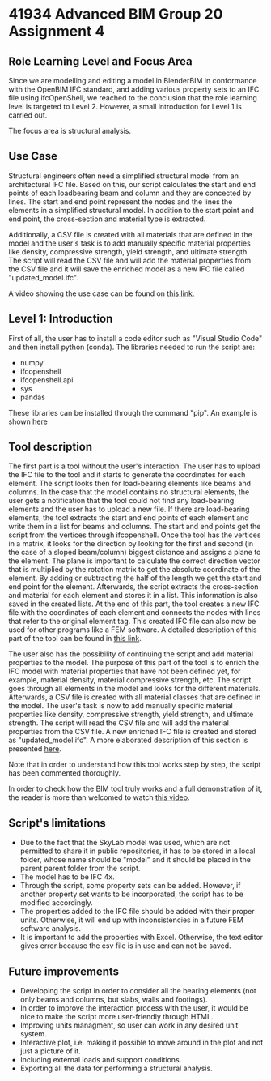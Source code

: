 # 41934 Advanced BIM Group 20 Assignment 4
## Role Learning Level and Focus Area
Since we are modelling and editing a model in BlenderBIM in conformance with the OpenBIM IFC standard, and adding various property sets to an IFC file using ifcOpenShell, we reached to the conclusion that the role learning level is targeted to Level 2. However, a small introduction for Level 1 is carried out.

The focus area is structural analysis.

## Use Case
Structural engineers often need a simplified structural model from an architectural IFC file. Based on this, our script calculates the start and end points of each loadbearing beam and column and they are concected by lines. The start and end point represent the nodes and the lines the elements in a simplified structural model. In addition to the start point and end point, the cross-section and material type is extracted.

Additionally, a CSV file is created with all materials that are defined in the model and the user's task is to add manually specific material properties like density, compressive strength, yield strength, and ultimate strength. The script will read the CSV file and will add the material properties from the CSV file and it will save the enriched model as a new IFC file called "updated_model.ifc".


A video showing the use case can be found on [this link.](https://www.youtube.com/watch?v=qbk8SYr7DuA&list=PLWuWtXSyAvKSiMLpkFOxh2hRPt-7aHBCY&index=2)

## Level 1: Introduction
First of all, the user has to install a code editor such as "Visual Studio Code" and then install python (conda).
The libraries needed to run the script are:
* numpy
* ifcopenshell
* ifcopenshell.api
* sys
* pandas

These libraries can be installed through the command "pip". An example is shown [here](https://blenderbim.org/docs-python/ifcopenshell-python/installation.html#pypi)

## Tool description
The first part is a tool without the user's interaction. The user has to upload the IFC file to the tool and it starts to generate the coordinates for each element. The script looks then for load-bearing elements like beams and columns. In the case that the model contains no structural elements, the user gets a notification that the tool could not find any load-bearing elements and the user has to upload a new file. If there are load-bearing elements, the tool extracts the start and end points of each element and write them in a list for beams and columns. The start and end points get the script from the vertices through ifcopenshell. Once the tool has the vertices in a matrix, it looks for the direction by looking for the first and second (in the case of a sloped beam/column) biggest distance and assigns a plane to the element. The plane is important to calculate the correct direction vector that is multiplied by the rotation matrix to get the absolute coordinate of the element. By adding or subtracting the half of the length we get the start and end point for the element. Afterwards, the script extracts the cross-section and material for each element and stores it in a list. This information is also saved in the created lists. At the end of this part, the tool creates a new IFC file with the coordinates of each element and connects the nodes with lines that refer to the original element tag. This created IFC file can also now be used for other programs like a FEM software. A detailed description of this part of the tool can be found in [this link](https://www.youtube.com/watch?v=YblPnmZ72po&list=PLWuWtXSyAvKSiMLpkFOxh2hRPt-7aHBCY&index=3).

The user also has the possibility of continuing the script and add material properties to the model. The purpose of this part of the tool is to enrich the IFC model with material properties that have not been defined yet, for example, material density, material compressive strength, etc. The script goes through all elements in the model and looks for the different materials. Afterwards, a CSV file is created with all material classes that are defined in the model. The user's task is now to add manually specific material properties like density, compressive strength, yield strength, and ultimate strength. The script will read the CSV file and will add the material properties from the CSV file. A new enriched IFC file is created and stored as "updated_model.ifc". A more elaborated description of this section is presented [here](https://www.youtube.com/watch?v=KLo88A0XLcs&list=PLWuWtXSyAvKSiMLpkFOxh2hRPt-7aHBCY&index=3&pp=iAQB).

Note that in order to understand how this tool works step by step, the script has been commented thoroughly.

In order to check how the BIM tool truly works and a full demonstration of it, the reader is more than welcomed to watch [this video](https://www.youtube.com/watch?v=Q-Lz2lOV1Qg&list=PLWuWtXSyAvKSiMLpkFOxh2hRPt-7aHBCY&index=5).

## Script's limitations
* Due to the fact that the SkyLab model was used, which are not permitted to share it in public repositories, it has to be stored in a local folder, whose name should be "model" and it should be placed in the parent parent folder from the script.
* The model has to be IFC 4x.
* Through the script, some property sets can be added. However, if another property set wants to be incorporated, the script has to be modified accordingly.
* The properties added to the IFC file should be added with their proper units. Otherwise, it will end up with inconsistencies in a future FEM software analysis.
* It is important to add the properties with Excel. Otherwise, the text editor gives error because the csv file is in use and can not be saved.

## Future improvements
* Developing the script in order to consider all the bearing elements (not only beams and columns, but slabs, walls and footings).
* In order to improve the interaction process with the user, it would be nice to make the script more user-friendly through HTML.
* Improving units managment, so user can work in any desired unit system.
* Interactive plot, i.e. making it possible to move around in the plot and not just a picture of it.
* Including external loads and support conditions.
* Exporting all the data for performing a structural analysis.
